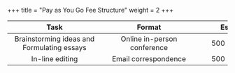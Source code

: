 +++
title = "Pay as You Go Fee Structure"
weight = 2
+++

<!--more-->

| <div style="width:200px">Task</div> | <div style="width:200px">Format</div> | <div style="width:200px">Essay Length</div> | <div style="width:200px">Fee</div> |
| :----: | :----: | :----: | :----: |
| Brainstorming ideas and Formulating essays | Online in-person conference | 500 - 1,000 words | 3,000 NTD/hr |
| In-line editing | Email correspondence | 500 - 1,000 words | 6,000 NTD/hr |